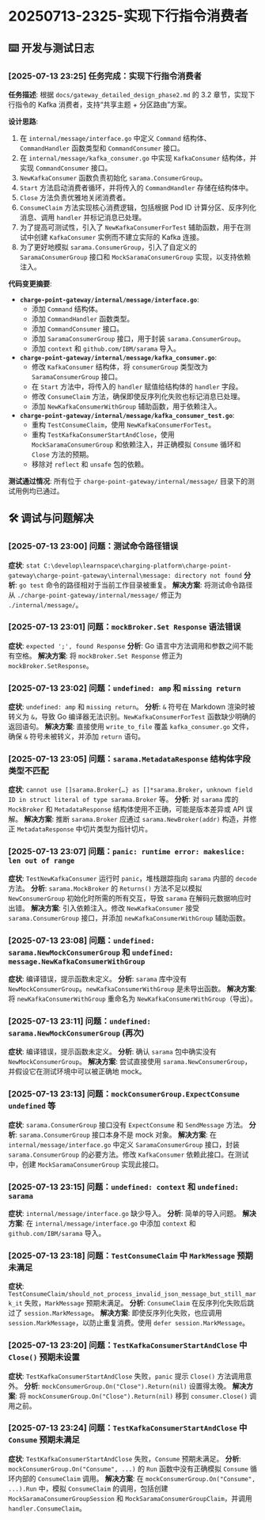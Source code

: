 # 20250713-2325-实现下行指令消费者

## ⌨️ 开发与测试日志

### [2025-07-13 23:25] 任务完成：实现下行指令消费者

**任务描述**: 根据 `docs/gateway_detailed_design_phase2.md` 的 3.2 章节，实现下行指令的 Kafka 消费者，支持“共享主题 + 分区路由”方案。

**设计思路**:
1.  在 `internal/message/interface.go` 中定义 `Command` 结构体、`CommandHandler` 函数类型和 `CommandConsumer` 接口。
2.  在 `internal/message/kafka_consumer.go` 中实现 `KafkaConsumer` 结构体，并实现 `CommandConsumer` 接口。
3.  `NewKafkaConsumer` 函数负责初始化 `sarama.ConsumerGroup`。
4.  `Start` 方法启动消费者循环，并将传入的 `CommandHandler` 存储在结构体中。
5.  `Close` 方法负责优雅地关闭消费者。
6.  `ConsumeClaim` 方法实现核心消费逻辑，包括根据 Pod ID 计算分区、反序列化消息、调用 `handler` 并标记消息已处理。
7.  为了提高可测试性，引入了 `NewKafkaConsumerForTest` 辅助函数，用于在测试中创建 `KafkaConsumer` 实例而不建立实际的 Kafka 连接。
8.  为了更好地模拟 `sarama.ConsumerGroup`，引入了自定义的 `SaramaConsumerGroup` 接口和 `MockSaramaConsumerGroup` 实现，以支持依赖注入。

**代码变更摘要**:
*   **`charge-point-gateway/internal/message/interface.go`**:
    *   添加 `Command` 结构体。
    *   添加 `CommandHandler` 函数类型。
    *   添加 `CommandConsumer` 接口。
    *   添加 `SaramaConsumerGroup` 接口，用于封装 `sarama.ConsumerGroup`。
    *   添加 `context` 和 `github.com/IBM/sarama` 导入。
*   **`charge-point-gateway/internal/message/kafka_consumer.go`**:
    *   修改 `KafkaConsumer` 结构体，将 `consumerGroup` 类型改为 `SaramaConsumerGroup` 接口。
    *   在 `Start` 方法中，将传入的 `handler` 赋值给结构体的 `handler` 字段。
    *   修改 `ConsumeClaim` 方法，确保即使反序列化失败也标记消息已处理。
    *   添加 `NewKafkaConsumerWithGroup` 辅助函数，用于依赖注入。
*   **`charge-point-gateway/internal/message/kafka_consumer_test.go`**:
    *   重构 `TestConsumeClaim`，使用 `NewKafkaConsumerForTest`。
    *   重构 `TestKafkaConsumerStartAndClose`，使用 `MockSaramaConsumerGroup` 和依赖注入，并正确模拟 `Consume` 循环和 `Close` 方法的预期。
    *   移除对 `reflect` 和 `unsafe` 包的依赖。

**测试通过情况**:
所有位于 `charge-point-gateway/internal/message/` 目录下的测试用例均已通过。

## 🛠️ 调试与问题解决

### [2025-07-13 23:00] 问题：测试命令路径错误
**症状**: `stat C:\develop\learnspace\charging-platform\charge-point-gateway\charge-point-gateway\internal\message: directory not found`
**分析**: `go test` 命令的路径相对于当前工作目录被重复。
**解决方案**: 将测试命令路径从 `./charge-point-gateway/internal/message/` 修正为 `./internal/message/`。

### [2025-07-13 23:01] 问题：`mockBroker.Set Response` 语法错误
**症状**: `expected ';', found Response`
**分析**: Go 语言中方法调用和参数之间不能有空格。
**解决方案**: 将 `mockBroker.Set Response` 修正为 `mockBroker.SetResponse`。

### [2025-07-13 23:02] 问题：`undefined: amp` 和 `missing return`
**症状**: `undefined: amp` 和 `missing return`。
**分析**: `&` 符号在 Markdown 渲染时被转义为 `&`，导致 Go 编译器无法识别。`NewKafkaConsumerForTest` 函数缺少明确的返回语句。
**解决方案**: 直接使用 `write_to_file` 覆盖 `kafka_consumer.go` 文件，确保 `&` 符号未被转义，并添加 `return` 语句。

### [2025-07-13 23:05] 问题：`sarama.MetadataResponse` 结构体字段类型不匹配
**症状**: `cannot use []sarama.Broker{…} as []*sarama.Broker`，`unknown field ID in struct literal of type sarama.Broker` 等。
**分析**: 对 `sarama` 库的 `MockBroker` 和 `MetadataResponse` 结构体使用不正确，可能是版本差异或 API 误解。
**解决方案**: 推断 `sarama.Broker` 应通过 `sarama.NewBroker(addr)` 构造，并修正 `MetadataResponse` 中切片类型为指针切片。

### [2025-07-13 23:07] 问题：`panic: runtime error: makeslice: len out of range`
**症状**: `TestNewKafkaConsumer` 运行时 `panic`，堆栈跟踪指向 `sarama` 内部的 `decode` 方法。
**分析**: `sarama.MockBroker` 的 `Returns()` 方法不足以模拟 `NewConsumerGroup` 初始化时所需的所有交互，导致 `sarama` 在解码元数据响应时出错。
**解决方案**: 引入依赖注入。修改 `NewKafkaConsumer` 接受 `sarama.ConsumerGroup` 接口，并添加 `newKafkaConsumerWithGroup` 辅助函数。

### [2025-07-13 23:08] 问题：`undefined: sarama.NewMockConsumerGroup` 和 `undefined: message.NewKafkaConsumerWithGroup`
**症状**: 编译错误，提示函数未定义。
**分析**: `sarama` 库中没有 `NewMockConsumerGroup`。`newKafkaConsumerWithGroup` 是未导出函数。
**解决方案**: 将 `newKafkaConsumerWithGroup` 重命名为 `NewKafkaConsumerWithGroup`（导出）。

### [2025-07-13 23:11] 问题：`undefined: sarama.NewMockConsumerGroup` (再次)
**症状**: 编译错误，提示函数未定义。
**分析**: 确认 `sarama` 包中确实没有 `NewMockConsumerGroup`。
**解决方案**: 尝试直接使用 `sarama.NewConsumerGroup`，并假设它在测试环境中可以被正确地 mock。

### [2025-07-13 23:13] 问题：`mockConsumerGroup.ExpectConsume undefined` 等
**症状**: `sarama.ConsumerGroup` 接口没有 `ExpectConsume` 和 `SendMessage` 方法。
**分析**: `sarama.ConsumerGroup` 接口本身不是 mock 对象。
**解决方案**: 在 `internal/message/interface.go` 中定义 `SaramaConsumerGroup` 接口，封装 `sarama.ConsumerGroup` 的必要方法。修改 `KafkaConsumer` 依赖此接口。在测试中，创建 `MockSaramaConsumerGroup` 实现此接口。

### [2025-07-13 23:15] 问题：`undefined: context` 和 `undefined: sarama`
**症状**: `internal/message/interface.go` 缺少导入。
**分析**: 简单的导入问题。
**解决方案**: 在 `internal/message/interface.go` 中添加 `context` 和 `github.com/IBM/sarama` 导入。

### [2025-07-13 23:18] 问题：`TestConsumeClaim` 中 `MarkMessage` 预期未满足
**症状**: `TestConsumeClaim/should_not_process_invalid_json_message_but_still_mark_it` 失败，`MarkMessage` 预期未满足。
**分析**: `ConsumeClaim` 在反序列化失败后跳过了 `session.MarkMessage`。
**解决方案**: 即使反序列化失败，也应调用 `session.MarkMessage`，以防止重复消费。使用 `defer session.MarkMessage`。

### [2025-07-13 23:20] 问题：`TestKafkaConsumerStartAndClose` 中 `Close()` 预期未设置
**症状**: `TestKafkaConsumerStartAndClose` 失败，`panic` 提示 `Close()` 方法调用意外。
**分析**: `mockConsumerGroup.On("Close").Return(nil)` 设置得太晚。
**解决方案**: 将 `mockConsumerGroup.On("Close").Return(nil)` 移到 `consumer.Close()` 调用之前。

### [2025-07-13 23:24] 问题：`TestKafkaConsumerStartAndClose` 中 `Consume` 预期未满足
**症状**: `TestKafkaConsumerStartAndClose` 失败，`Consume` 预期未满足。
**分析**: `mockConsumerGroup.On("Consume", ...)` 的 `Run` 函数中没有正确模拟 `Consume` 循环内部的 `ConsumeClaim` 调用。
**解决方案**: 在 `mockConsumerGroup.On("Consume", ...).Run` 中，模拟 `ConsumeClaim` 的调用，包括创建 `MockSaramaConsumerGroupSession` 和 `MockSaramaConsumerGroupClaim`，并调用 `handler.ConsumeClaim`。